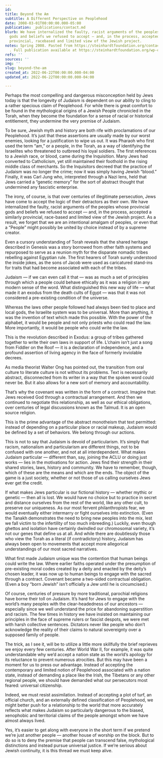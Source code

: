```yaml
---
id: 
title: Beyond the Am
subtitle: A Different Perspective on Peoplehood
date: 2008-03-01T00:00:00.000-05:00
publication: _publications/contact.md
blurb: We have internalized the faulty, racist arguments of the peoples whose provincial
  gods and beliefs we refused to accept — and, in the process, accepted a similarly
  provincial, racebased and limited view of the Jewish project.
notes: Spring 2008. Pasted from https://steinhardtfoundation.org/contact/spring_2008/spring_2008-rushkoff.html
  . Full publication available at https://steinhardtfoundation.org/wp-content/uploads/2018/05/contact_spring_2008.pdf
refs: ''
sources: ''
img: ''
slug: beyond-the-am
created_at: 2022-06-22T00:00:00.000-04:00
updated_at: 2022-06-22T00:00:00.000-04:00

---
```

Perhaps the most compelling and dangerous misconception held by Jews today is that the longevity of Judaism is dependent on our ability to cling to a rather specious claim of Peoplehood. For while there is great comfort to be found in the mythological origins of a Jewish People chronicled in the Torah, when they become the foundation for a sense of racial or historical entitlement, they undermine the very premise of Judaism.

To be sure, Jewish myth and history are both rife with proclamations of our Peoplehood. It’s just that these assertions are usually made by our worst enemies, looking for a justification to wipe us out. It was Pharaoh who first used the term “am,” or a people, in the Torah, as a way of identifying the Israelites who threatened to outbreed his loyal soldiers. The first references to a Jewish race, or blood, came during the Inquisition. Many Jews had converted to Catholicism, yet still maintained their foothold in the rising middle class of merchants. So the Inquisitors decreed that the practice of Judaism was no longer the crime; now it was simply having Jewish “blood.” Finally, it was Carl Jung who, interpreted through a Nazi lens, held that Jews carried a “genetic memory” for the sort of abstract thought that undermined any fascistic enterprise.

The irony, of course, is that over centuries of illegitimate persecution, Jews have come to accept the logic of their detractors as their own. We have internalized the faulty, racist arguments of the peoples whose provincial gods and beliefs we refused to accept — and, in the process, accepted a similarly provincial, race-based and limited view of the Jewish project. As a result, we forget that we are an intentional amalgam of peoples, or even that a “People” might possibly be united by choice instead of by a supreme creator.

Even a cursory understanding of Torah reveals that the shared heritage described in Genesis was a story borrowed from other faith systems and repurposed to serve as a reunion myth for the disparate nomadic tribes rebelling against Egyptian rule. The first hearers of Torah surely understood the inside jokes, as the sons of Jacob were used as caricatured stand-ins for traits that had become associated with each of the tribes.

Judaism — if we can even call it that — was as much a set of principles through which a people could behave ethically as it was a religion in any modern sense of the word. What distinguished this new way of life — what made it an exodus from the death cults of Egypt — was that it was not considered a pre-existing condition of the universe.

Whereas the laws other people followed had always been tied to place and local gods, the Israelite system was to be universal. More than anything, it was the invention of text which made this possible. With the power of the alphabet, it would be people and not only priests who could read the law. More importantly, it would be people who could write the law.

This is the revolution described in Exodus: a group of tribes gathered together to write their own laws in support of life. L’chaim isn’t just a song from Fiddler on the Roof — it is a declaration of independence, and a profound assertion of living agency in the face of formerly inviolable decrees.

As media theorist Walter Ong has pointed out, the transition from oral culture to literate culture is not without its problems. Text is necessarily abstract, disconnected from its writer in a way that the spoken word could never be. But it also allows for a new sort of memory and accountability.

That’s why the covenant was written in the form of a contract. Imagine that: Jews received God through a contractual arrangement. And then we continued to negotiate this relationship, as well as our ethical obligations, over centuries of legal discussions known as the Talmud. It is an open source religion.

This is the prime advantage of the abstract monotheism that text permitted: instead of depending on a particular place or racial makeup, Judaism would be defined by a set of behaviors. We belong through our actions.

This is not to say that Judaism is devoid of particularism. It’s simply that racism, nationalism and particularism are different things, not to be confused with one another, and not at all interdependent. What makes Judaism particular — different than, say, joining the ACLU or doing just works — lies in the motivations for action. Jews find their strength in their shared stories, laws, history and community. We have to remember, though, which of these are the means and which are the ends. The object of the game is a just society, whether or not those of us calling ourselves Jews ever get the credit.

If what makes Jews particular is our fictional history — whether mythic or genetic — then all is lost. We would have no choice but to practice in secret and distance ourselves from the rest of the world, like any other cult, to preserve our uniqueness. As our most fervent philanthropists fear, we would eventually either intermarry or fight ourselves into extinction. (Even the Tanakh demonstrates the need to bring new peoples into the mix, lest we fall victim to the infertility of too much inbreeding.) Luckily, even though ghettos and isolation have certainly dwindled our chromosomal variety, it’s not our genes that define us at all. And while there are doubtlessly those who view the Torah as a literal (if contradictory) history, Judaism has always been open to movements that accept more allegorical understandings of our most sacred narratives.

What first made Judaism unique was the contention that human beings could write the law. Where earlier faiths operated under the presumption of pre-existing moral codes created by a deity and enacted by the deity’s chosen leader, it was now up to human beings to engage with the sacred through a contract. Covenant became a two-sided contractual obligation. (Even a boy “born Jewish” isn’t officially a Jew until he is circumcised.)

Of course, centuries of pressure by more traditional, parochial religions have borne their toll on Judaism. It’s hard for Jews to engage with the world’s many peoples with the clear-headedness of our ancestors — especially since we well understand the price for abandoning superstition and racism. The few times in history we have insisted on maintaining our principles in the face of supreme rulers or fascist despots, we were met with harsh collective sentences. Dictators never like people who don’t acknowledge the reality of their claims to natural sovereignty over a supposed family of people.

The trick, as I see it, will be to utilize a little more skillfully the brief reprieves we enjoy every few centuries. After World War II, for example, it was quite understandable why we’d accept a nation state as the world’s apology for its reluctance to prevent numerous atrocities. But this may have been a moment for us to press our advantage. Instead of accepting the contemporary and limited notion of Peoplehood associated with a nation state, instead of demanding a place like the Irish, the Tibetans or any other regional people, we should have demanded what our persecutors most feared: universal citizenship.

Indeed, we must resist assimilation. Instead of accepting a plot of turf, an official church, and an externally defined classification of Peoplehood, we might better push for a relationship to the world that more accurately reflects what makes Judaism so particularly dangerous to the biased, xenophobic and territorial claims of the people amongst whom we have almost always lived.

Yes, it’s easier to get along with everyone in the short term if we pretend we’re just another people — another house of worship on the block. But to do so is to deny the premise that people can transcend false, mythological distinctions and instead pursue universal justice. If we’re serious about Jewish continuity, it is this thread we must keep alive.